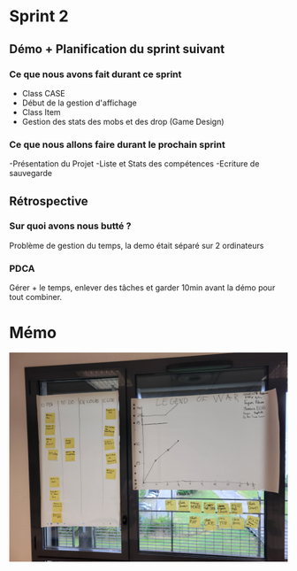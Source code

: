# Sprint 2

## Démo + Planification du sprint suivant

### Ce que nous avons fait durant ce sprint

- Class CASE
- Début de la gestion d'affichage
- Class Item
- Gestion des stats des mobs et des drop (Game Design)

### Ce que nous allons faire durant le prochain sprint

-Présentation du Projet
-Liste et Stats des compétences
-Ecriture de sauvegarde

## Rétrospective

### Sur quoi avons nous butté ?

Problème de gestion du temps, la demo était séparé sur 2 ordinateurs

### PDCA

Gérer + le temps, enlever des tâches et garder 10min avant la démo pour tout combiner.

# Mémo
![radiateur](doc/sprint-2/radiateur.jpg)